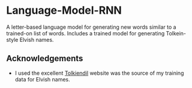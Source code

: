 # Language-Model-RNN

A letter-based language model for generating new words similar to a trained-on list of words. Includes a trained model for generating Tolkein-style Elvish names.

## Acknowledgements

* I used the excellent [Tolkiendil](http://www.tolkiendil.com/langues/english/i-lam_arth/compound_sindarin_names) website was the source of my training data for Elvish names.